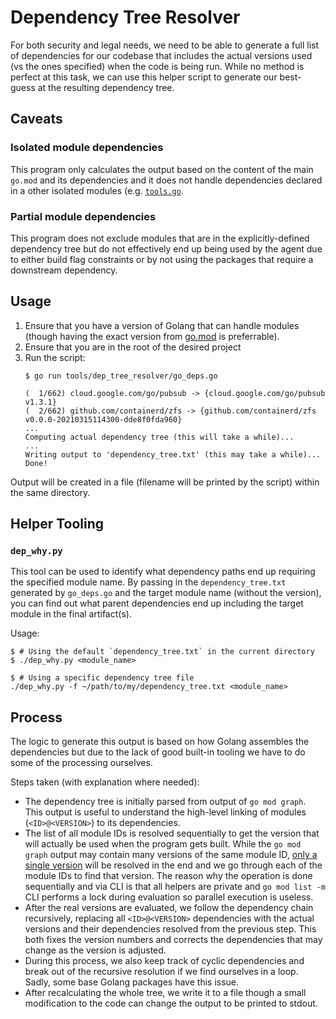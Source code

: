 # Dependency Tree Resolver

For both security and legal needs, we need to be able to generate a full list
of dependencies for our codebase that includes the actual versions used (vs the
ones specified) when the code is being run. While no method is perfect at this
task, we can use this helper script to generate our best-guess at the resulting
dependency tree.


## Caveats

### Isolated module dependencies

This program only calculates the output based on the content of the main
`go.mod` and its dependencies and it does not handle dependencies declared in a
other isolated modules (e.g.
[`tools.go`](https://github.com/DataDog/datadog-agent/blob/main/internal/tools/tools.go).

### Partial module dependencies

This program does not exclude modules that are in the explicitly-defined dependency
tree but do not effectively end up being used by the agent due to either build flag
constraints or by not using the packages that require a downstream dependency.

## Usage

1. Ensure that you have a version of Golang that can handle modules (though having
   the exact version from [go.mod](https://github.com/DataDog/datadog-agent/blob/main/go.mod#L3)
   is preferrable).
2. Ensure that you are in the root of the desired project
3. Run the script:
   ```sh-session
   $ go run tools/dep_tree_resolver/go_deps.go

   (  1/662) cloud.google.com/go/pubsub -> {cloud.google.com/go/pubsub v1.3.1}
   (  2/662) github.com/containerd/zfs -> {github.com/containerd/zfs v0.0.0-20210315114300-dde8f0fda960}
   ...
   Computing actual dependency tree (this will take a while)...
   ...
   Writing output to 'dependency_tree.txt' (this may take a while)...
   Done!
   ```

Output will be created in a file (filename will be printed by the script) within the
same directory.

## Helper Tooling

### `dep_why.py`

This tool can be used to identify what dependency paths end up requiring the
specified module name. By passing in the `dependency_tree.txt` generated by `go_deps.go`
and the target module name (without the version), you can find out what parent
dependencies end up including the target module in the final artifact(s).

Usage:

```sh-session
$ # Using the default `dependency_tree.txt` in the current directory
$ ./dep_why.py <module_name>

$ # Using a specific dependency tree file
./dep_why.py -f ~/path/to/my/dependency_tree.txt <module_name>
```

## Process

The logic to generate this output is based on how Golang assembles the dependencies
but due to the lack of good built-in tooling we have to do some of the processing
ourselves.

Steps taken (with explanation where needed):

- The dependency tree is initially parsed from output of `go mod graph`. This output
  is useful to understand the high-level linking of modules (`<ID>@<VERSION>`) to its
  dependencies.
- The list of all module IDs is resolved sequentially to get the version that will actually
  be used when the program gets built. While the `go mod graph` output may contain many
  versions of the same module ID,
  [only a single version](https://github.com/golang/go/wiki/Modules#version-selection) will
  be resolved in the end and we go through each of the module IDs to find that version.
  The reason why the operation is done sequentially and via CLI is that all helpers are
  private and `go mod list -m` CLI performs a lock during evaluation so parallel execution
  is useless.
- After the real versions are evaluated, we follow the dependency chain recursively,
  replacing all `<ID>@<VERSION>` dependencies with the actual versions and their
  dependencies resolved from the previous step. This both fixes the version numbers and
  corrects the dependencies that may change as the version is adjusted.
- During this process, we also keep track of cyclic dependencies and break out of the
  recursive resolution if we find ourselves in a loop. Sadly, some base Golang packages
  have this issue.
- After recalculating the whole tree, we write it to a file though a small modification to
  the code can change the output to be printed to stdout.
